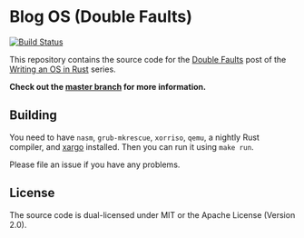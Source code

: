 # Blog OS (Double Faults)
[![Build Status](https://travis-ci.org/phil-opp/blog_os.svg?branch=double_faults)](https://travis-ci.org/phil-opp/blog_os/branches)

This repository contains the source code for the [Double Faults](http://os.phil-opp.com/double-faults.html) post of the [Writing an OS in Rust](http://os.phil-opp.com) series.

**Check out the [master branch](https://github.com/phil-opp/blog_os) for more information.**

## Building
You need to have `nasm`, `grub-mkrescue`, `xorriso`, `qemu`, a nightly Rust compiler, and [xargo] installed. Then you can run it using `make run`.

[xargo]: https://github.com/japaric/xargo

Please file an issue if you have any problems.

## License
The source code is dual-licensed under MIT or the Apache License (Version 2.0).
